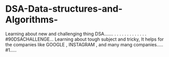 # DSA-Data-structures-and-Algorithms-
Learning about new and challenging thing DSA.......
.
.
.
.
.
.
.
.
.
.
.
.
.
#90DSACHALLENGE...
Learning about tough subject and tricky, It helps for the companies like GOOGLE , INSTAGRAM , and many mang companies.....
#1.....
